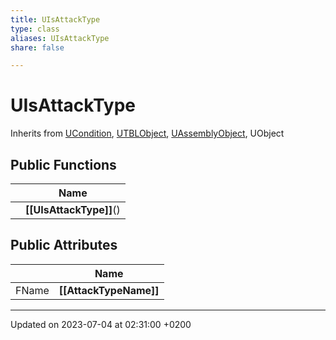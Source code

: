 ```yaml
---
title: UIsAttackType
type: class
aliases: UIsAttackType
share: false

---
```


# UIsAttackType





Inherits from [UCondition](/docs/SDK/Source/Classes/classUCondition.md), [UTBLObject](/docs/SDK/Source/Classes/classUTBLObject.md), [UAssemblyObject](/docs/SDK/Source/Classes/classUAssemblyObject.md), UObject

## Public Functions

|                | Name           |
| -------------- | -------------- |
| | **[[UIsAttackType]]**() |

## Public Attributes

|                | Name           |
| -------------- | -------------- |
| FName | **[[AttackTypeName]]**  |

-------------------------------

Updated on 2023-07-04 at 02:31:00 +0200